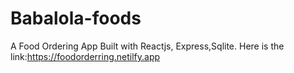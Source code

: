 # Babalola-foods
A Food Ordering App Built with Reactjs, Express,Sqlite. Here is the link:https://foodorderring.netilfy.app
